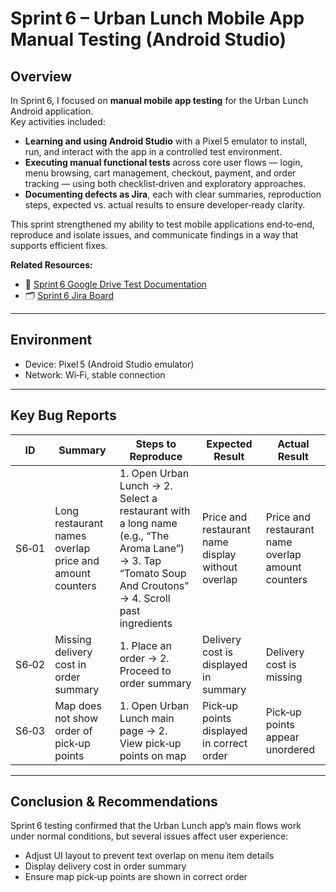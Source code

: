 # Sprint 6 – Urban Lunch Mobile App Manual Testing (Android Studio)

## Overview
In Sprint 6, I focused on **manual mobile app testing** for the Urban Lunch Android application.  
Key activities included:

- **Learning and using Android Studio** with a Pixel 5 emulator to install, run, and interact with the app in a controlled test environment.  
- **Executing manual functional tests** across core user flows — login, menu browsing, cart management, checkout, payment, and order tracking — using both checklist‑driven and exploratory approaches.  
- **Documenting defects as Jira**, each with clear summaries, reproduction steps, expected vs. actual results to ensure developer‑ready clarity.  

This sprint strengthened my ability to test mobile applications end‑to‑end, reproduce and isolate issues, and communicate findings in a way that supports efficient fixes.

**Related Resources:**  
- 📄 [Sprint 6 Google Drive Test Documentation](https://drive.google.com/drive/folders/1rHZEGAs-WyfopAI-ny9w2yisHfIN0mSf)  
- 🗂 [Sprint 6 Jira Board](https://cristaquility.atlassian.net/jira/software/projects/TS6P/boards/100?selectedIssue=TS6P-1)  

---

## Environment
- Device: Pixel 5 (Android Studio emulator)    
- Network: Wi‑Fi, stable connection    

---

## Key Bug Reports

| ID   | Summary                                                        | Steps to Reproduce                                                                 | Expected Result                                               | Actual Result                                   |
|------|----------------------------------------------------------------|------------------------------------------------------------------------------------|----------------------------------------------------------------|-------------------------------------------------|
| S6‑01 | Long restaurant names overlap price and amount counters        | 1. Open Urban Lunch → 2. Select a restaurant with a long name (e.g., “The Aroma Lane”) → 3. Tap “Tomato Soup And Croutons” → 4. Scroll past ingredients | Price and restaurant name display without overlap             | Price and restaurant name overlap amount counters |
| S6‑02 | Missing delivery cost in order summary                         | 1. Place an order → 2. Proceed to order summary                                    | Delivery cost is displayed in summary                         | Delivery cost is missing                        |
| S6‑03 | Map does not show order of pick‑up points                       | 1. Open Urban Lunch main page → 2. View pick‑up points on map                       | Pick‑up points displayed in correct order                      | Pick‑up points appear unordered                  |

---

## Conclusion & Recommendations
Sprint 6 testing confirmed that the Urban Lunch app’s main flows work under normal conditions, but several issues affect user experience:

- Adjust UI layout to prevent text overlap on menu item details  
- Display delivery cost in order summary  
- Ensure map pick‑up points are shown in correct order
